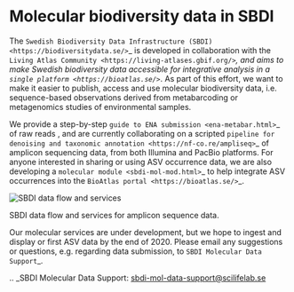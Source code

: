 Molecular biodiversity data in SBDI
===================================

The
`Swedish Biodiversity Data Infrastructure (SBDI) <https://biodiversitydata.se/>`\_
is developed in collaboration with the
`Living Atlas Community <https://living-atlases.gbif.org/>`*, and aims
to make Swedish biodiversity data accessible for integrative analysis in
a `single platform <https://bioatlas.se/>`*. As part of this effort, we
want to make it easier to publish, access and use molecular biodiversity
data, i.e. sequence-based observations derived from metabarcoding or
metagenomics studies of environmental samples.

We provide a step-by-step `guide to ENA submission <ena-metabar.html>`\_
of raw reads , and are currently collaborating on a scripted
`pipeline for denoising and taxonomic annotation <https://nf-co.re/ampliseq>`\_
of amplicon sequencing data, from both Illumina and PacBio platforms.
For anyone interested in sharing or using ASV occurrence data, we are
also developing a `molecular module <sbdi-mol-mod.html>`\_ to help
integrate ASV occurrences into the
`BioAtlas portal <https://bioatlas.se/>`\_.

![SBDI data flow and
services](images/data-flow.png) 

SBDI data flow and services for amplicon sequence data.

Our molecular services are under development, but we hope to ingest and
display or first ASV data by the end of 2020. Please email any
suggestions or questions, e.g. regarding data submission, to
`SBDI Molecular Data Support`\_.

.. \_SBDI Molecular Data Support: sbdi-mol-data-support@scilifelab.se
